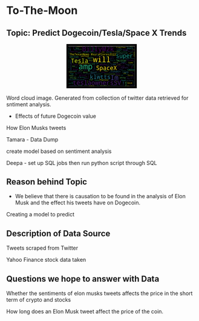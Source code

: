 # To-The-Moon

## Topic: Predict Dogecoin/Tesla/Space X Trends

<p align="center"> <img style="border:5px solid black;" src = "Images/wordcloud.png" width ="35%" "> </p>  

Word cloud image. Generated from collection of twitter data retrieved for sntiment analysis.


* Effects of future Dogecoin value 

How Elon Musks tweets 

Tamara - Data Dump

create model based on sentiment analysis 

Deepa - set up SQL jobs then run python script through SQL

## Reason behind Topic

* We believe that there is causation to be found in the analysis of Elon Musk and the effect his tweets have on Dogecoin.

Creating a model to predict 

## Description of Data Source

Tweets scraped from Twitter

Yahoo Finance stock data taken



## Questions we hope to answer with Data

Whether the sentiments of elon musks tweets affects the price in the short term of crypto and stocks 

How long does an Elon Musk tweet affect the price of the coin.








